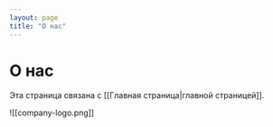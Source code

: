 ```yaml
---
layout: page
title: "О нас"
---
```


# О нас

Эта страница связана с [[Главная страница|главной страницей]].

![[company-logo.png]]